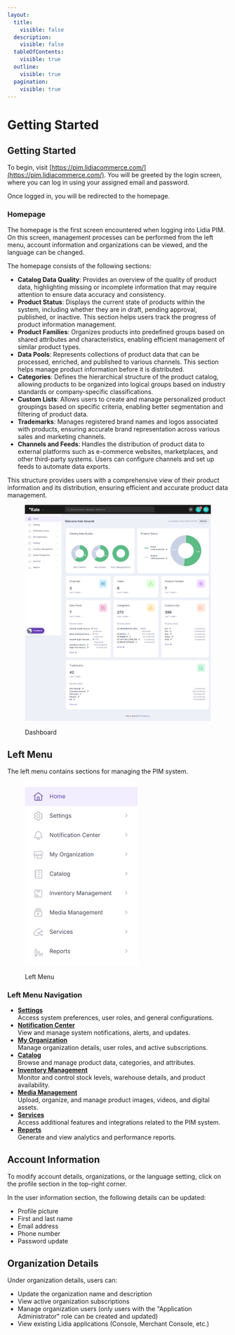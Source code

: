 ```yaml
---
layout:
  title:
    visible: false
  description:
    visible: false
  tableOfContents:
    visible: true
  outline:
    visible: true
  pagination:
    visible: true
---
```


# Getting Started

## Getting Started

To begin, visit [https://pim.lidiacommerce.com/](https://pim.lidiacommerce.com/). You will be greeted by the login screen, where you can log in using your assigned email and password.

Once logged in, you will be redirected to the homepage.

### Homepage

The homepage is the first screen encountered when logging into Lidia PIM. On this screen, management processes can be performed from the left menu, account information and organizations can be viewed, and the language can be changed.

The homepage consists of the following sections:

* **Catalog Data Quality**: Provides an overview of the quality of product data, highlighting missing or incomplete information that may require attention to ensure data accuracy and consistency.
* **Product Status**: Displays the current state of products within the system, including whether they are in draft, pending approval, published, or inactive. This section helps users track the progress of product information management.
* **Product Families**: Organizes products into predefined groups based on shared attributes and characteristics, enabling efficient management of similar product types.
* **Data Pools**: Represents collections of product data that can be processed, enriched, and published to various channels. This section helps manage product information before it is distributed.
* **Categories**: Defines the hierarchical structure of the product catalog, allowing products to be organized into logical groups based on industry standards or company-specific classifications.
* **Custom Lists**: Allows users to create and manage personalized product groupings based on specific criteria, enabling better segmentation and filtering of product data.
* **Trademarks**: Manages registered brand names and logos associated with products, ensuring accurate brand representation across various sales and marketing channels.
* **Channels and Feeds**: Handles the distribution of product data to external platforms such as e-commerce websites, marketplaces, and other third-party systems. Users can configure channels and set up feeds to automate data exports.

This structure provides users with a comprehensive view of their product information and its distribution, ensuring efficient and accurate product data management.

<figure><img src="../../../.gitbook/assets/dev-pim.lidiacommerce.com_ (2).png" alt=""><figcaption><p>Dashboard</p></figcaption></figure>

## Left Menu

The left menu contains sections for managing the PIM system.

<figure><img src="../../../.gitbook/assets/dev-pim.lidiacommerce.com_ (3).png" alt=""><figcaption><p>Left Menu</p></figcaption></figure>

### Left Menu Navigation

* [**Settings**](settings.md)\
  Access system preferences, user roles, and general configurations.
* [**Notification Center**](notifications.md)\
  View and manage system notifications, alerts, and updates.
* [**My Organization**](organization.md)\
  Manage organization details, user roles, and active subscriptions.
* [**Catalog**](catalog.md)\
  Browse and manage product data, categories, and attributes.
* [**Inventory Management**\
  ](inventory.md)Monitor and control stock levels, warehouse details, and product availability.
* [**Media Management**](digital-asset-management-dam.md)\
  Upload, organize, and manage product images, videos, and digital assets.
* [**Services**](feeds.md)\
  Access additional features and integrations related to the PIM system.
* [**Reports**](reporting.md)\
  Generate and view analytics and performance reports.

## Account Information

To modify account details, organizations, or the language setting, click on the profile section in the top-right corner.

In the user information section, the following details can be updated:

* Profile picture
* First and last name
* Email address
* Phone number
* Password update

## Organization Details

Under organization details, users can:

* Update the organization name and description
* View active organization subscriptions
* Manage organization users (only users with the "Application Administrator" role can be created and updated)
* View existing Lidia applications (Console, Merchant Console, etc.)

